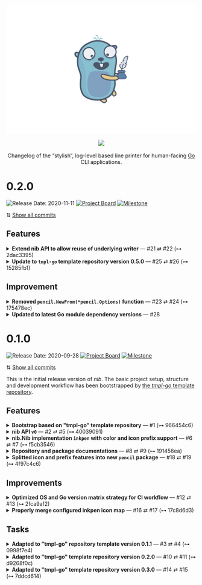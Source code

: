 <p align="center"><img src="https://raw.githubusercontent.com/svengreb/nib/main/assets/images/repository-hero.svg?sanitize=true"/></p>

<p align="center"><a href="https://github.com/svengreb/nib/releases/latest"><img src="https://img.shields.io/github/release/svengreb/nib.svg?style=flat-square&label=Release&logo=github&logoColor=eceff4&colorA=4c566a&colorB=88c0d0"/></a></p>

<p align="center">Changelog of the “stylish“, log-level based line printer for human-facing <a href="https://go.dev" target="_blank">Go</a> CLI applications.</p>

<!--lint disable no-duplicate-headings no-duplicate-headings-in-section-->

# 0.2.0

![Release Date: 2020-11-11](https://img.shields.io/static/v1?style=flat-square&label=Release%20Date&message=2020-11-11&colorA=4c566a&colorB=88c0d0) [![Project Board](https://img.shields.io/static/v1?style=flat-square&label=Project%20Board&message=0.2.0&logo=github&logoColor=eceff4&colorA=4c566a&colorB=88c0d0)](https://github.com/svengreb/nib/projects/5) [![Milestone](https://img.shields.io/static/v1?style=flat-square&label=Milestone&message=0.2.0&logo=github&logoColor=eceff4&colorA=4c566a&colorB=88c0d0)](https://github.com/svengreb/nib/milestone/2)

⇅ [Show all commits][gh-compare-tag-v0.1.0_v0.2.0]

## Features

<details>
<summary><strong>Extend nib API to allow reuse of underlying writer</strong> — #21 ⇄ #22 (⊶ 2dac3395)</summary>

↠ To allow to reuse the underlying [io.Writer][go-doc-pkg-type-io#writer] the new `Writer() io.Writer` method has been added to the [`nib.Nib` interface][go-pkg-if-svengreb/nib#nib].
Both implementations the [`pencil`][go-pkg-svengreb/nib/pencil] and [`inkpen`][go-pkg-svengreb/nib/inkpen] package have been adapted to this change.

</details>

<details>
<summary><strong>Update to <code>tmpl-go</code> template repository version 0.5.0</strong> — #25 ⇄ #26 (⊶ 15285fb1)</summary>

↠ Updated to [`tmpl-go` version 0.5.0][gh-tmpl-go-rel-v0.5.0] (including [version 0.4.0][gh-tmpl-go-rel-v0.4.0]) that…

1. …[introduces the initial project documentation][svengreb/tmpl-go#32].
2. …[updates golangci-lint to the currently latest version 1.32.0][svengreb/tmpl-go#21] which introduces new linters like [errorlint][]., [tparallel][]. and [wrapcheck][].
3. …updates to `tmpl` version 0.7.0 ([#25][svengreb/tmpl-go#25] [#34][svengreb/tmpl-go#34]).
   This includes…
   - …a new configuration file for [automated dependency updates and security alerts][svengreb/tmpl#52] with [Dependabot][]. Next to update configurations for the [CI/CD GitHub action workflow][tmpl#cicd] and [Yarn/NPM dependencies][tmpl#node], the file has been extended to support [Go modules][go-doc-mod].
   - …updates to the latest Node.js package dependency & GitHub Action versions.
   - …a [change of the NPM package name to use a namespace][svengreb/tmpl#48] which helps to prevent collisions with already existing NPM packages like [tmpl][npm-tmpl].

</details>

## Improvement

<details>
<summary><strong>Removed <code>pencil.NewFrom(*pencil.Options)</code> function</strong> — #23 ⇄ #24 (⊶ 175478ec)</summary>

↠ The [`pencil.NewFrom(*pencil.Options)`][gh-blob-pencil-2dac3395#l26-27] function was not necessary because…

1. …there is currently no way to get the actual options from a `pencil` instance.
2. …new `pencil` instances with different options can be simply composed by using the variadic parameter of the `pencil.New(pencil.Option...)` function.

Therefore the `pencil.NewFrom(*pencil.Options)` has been removed to simply the package surface.

</details>

<details>
<summary><strong>Updated to latest Go module dependency versions</strong> — #28</summary>

↠ Bumped outdated Go module dependencies to their latest versions:

- #28 (⊶ 76653193) [`github.com/fatih/color`][gh-fatih/color]] from [1.9.0 to 1.10.0][gh-fatih/color-v1.9.0_v1.10.0] — upgrades the `github.com/mattn/go-colorable` and `github.com/mattn/go-isatty` dependencies which include various bug fixes and improvements.

</details>

# 0.1.0

![Release Date: 2020-09-28](https://img.shields.io/static/v1?style=flat-square&label=Release%20Date&message=2020-09-28&colorA=4c566a&colorB=88c0d0) [![Project Board](https://img.shields.io/static/v1?style=flat-square&label=Project%20Board&message=0.1.0&logo=github&logoColor=eceff4&colorA=4c566a&colorB=88c0d0)](https://github.com/svengreb/nib/projects/4) [![Milestone](https://img.shields.io/static/v1?style=flat-square&label=Milestone&message=0.1.0&logo=github&logoColor=eceff4&colorA=4c566a&colorB=88c0d0)](https://github.com/svengreb/nib/milestone/1)

⇅ [Show all commits][repo-compare-tag-init_v0.1.0]

This is the initial release version of _nib_.
The basic project setup, structure and development workflow has been bootstrapped by [the _tmpl-go_ template repository][gh-tmpl-go].

## Features

<details>
<summary><strong>Bootstrap based on "tmpl-go" template repository</strong> — #1 (⊶ 966454c6)</summary>

<p align="center"><img src="https://github.com/svengreb/tmpl-go/blob/main/assets/images/repository-hero.svg?raw=true"/></p>

↠ Bootstrapped the basic project setup, structure and development workflow [from version 0.1.0][gh-tmpl-go-rl-v0.1.0] of the ["tmpl-go" template repository][gh-tmpl-go].
Additionally specific assets like the repository hero image have been replaced and documentations like the _README_ and GitHub issue/PR templates are adjusted.

</details>

<details>
<summary><strong>nib API <code>v0</code></strong> — #2 ⇄ #5 (⊶ 40039091)</summary>

↠ Implemented the API `v0` with the following interfaces and types:

- Ⓘ `Nib` — a log-level based line printer for human-facing messages.
- Ⓣ `Verbosity` — defines the verbosity level of the line printer.

</details>

<details>
<summary><strong>nib.Nib implementation <code>inkpen</code> with color and icon prefix support</strong> — #6 ⇄ #7 (⊶ f5cb3546)</summary>

↠ Implemented a new package `inkpen` that implements the `nib.Nib` API `v0` (designed in #5) with color support, custom prefixes and verbosity level icons for human-facing CLI messages.

The default IO output stream is configurable by accepting a [io.Writer][go-doc-pkg-type-io#writer]. The default writer is [color.Output][gh-blob-fatih/color#output] of the [github.com/fatih/color][gh-fatih/color] which provides automatic TTY and terminal color support detection.

The following [verbosity levels][repo-blob-verbosity-40039091] have been implemented with default icons:

- ⦿ `debug`
- ✕ `error`
- ⭍ `fatal`
- ➜ `info`
- ✓ `success`
- ! `warning`

</details>

<details>
<summary><strong>Repository and package documentations</strong> — #8 ⇄ #9 (⊶ 191456ea)</summary>

↠ Wrote the repository and package documentation which includes information and guides about provided **features**, the currently latest **API** `v0`, general **usage instructions** as well as detailed information about **configurations** like the [**verbosity**][go-pkg-type-svengreb/nib#verbosity], customizable [**icons**][repo-blob-inkpen-default_icons-f5cb3546] and [**prefixes**][go-pkg-met-svengreb/nib/inkpen#setprefixes].

</details>

<details>
<summary><strong>Splitted icon and prefix features into new <code>pencil</code> package</strong> — #18 ⇄ #19 (⊶ 4f97c4c6)</summary>

↠ Before the `inkpen` package provided a writer that was able to print verbosity level icons and prefixes with colors. To allow to use icons and prefixes without colors both features have been moved into a [new `pencil` package][go-pkg-svengreb/nib/pencil] with a [new `pencil.Pencil` type][go-pkg-type-svengreb/nib/pencil#pencil]. The [`inkpen.Inkpen` type][go-pkg-type-svengreb/nib/inkpen#inkpen] has been changed to compose this new type and additionally allows to color the output.

In order to make it easier to configure both types, new package specific options has been implemented that are available via variadic parameters to the constructor functions of these types. This reduces the required code to configure a writer and also provides a safer usage with _Goroutines_.

</details>

## Improvements

<details>
<summary><strong>Optimized OS and Go version matrix strategy for CI workflow</strong> — #12 ⇄ #13 (⊶ 2fca9af2)</summary>

↠ Before the CI workflow used a matrix strategy to run the `lint-node`, `lint-go` and `test` jobs, but this also included steps that were not necessary for this repository. This has been improved to make the workflow run faster by avoiding unnecessary steps:

- The `lint-node` job has been changed to only run on the [currently latest stable Node version `14.x`][nodejs/node-cl-v14] only on _Linux_ because this repository is not focused on JavaScript but only runs Node based tools to lint other files within this repository.
- The `lint-go` job has been changed to only run on the [currently latest stable Go version `1.15.x`][go-doc-rln-1.15] only on _Linux_ because `golangci-lint` doesn't care about the _Go_ version and OS it runs on but only statically checks the source code.
- The `test` job has been changed to only run on the [currently latest stable Go version `1.15.x`][go-doc-rln-1.15] and only _Linux_ and _Windows_ while _macOS_ is not necessary for this repository because there is no _macOS_ specific code.

These changes also help to keep the required GitHub Action run minutes for the account of this repository as small as possible without wasting resources for unnecessary tasks.

</details>

<details>
<summary><strong>Properly merge configured inkpen icon map</strong> — #16 ⇄ #17 (⊶ 17c8d6d3)</summary>

↠ Before the `inkpen.SetIcons(map[nib.Verbosity]Icon)` method has overridden a `nib.Verbosity` entry instead of merging the `ColorFunc` and `Value` fields causing unexpected behavior like uncolored output or missing icons. This has been changed to check for the _zero value_ of the fields and merge them with the already configured struct.

</details>

## Tasks

<details>
<summary><strong>Adapted to "tmpl-go" repository template version 0.1.1</strong> — #3 ⇄ #4 (⊶ 0998f7e4)</summary>

↠ Adapted to ["tmpl-go" version 0.1.1][gh-tmpl-go-rl-v0.1.1] which includes an [important bug fix][svengreb/tmpl-go#7] regarding the golangci-lint YAML configuration for the [go-header][] linter that caused golangci-lint to fail.

</details>

<details>
<summary><strong>Adapted to "tmpl-go" template repository version 0.2.0</strong> — #10 ⇄ #11 (⊶ d9268f0c)</summary>

↠ Adapted to ["tmpl-go" version 0.2.0][gh-tmpl-go-rl-v0.2.0] which includes a [basic setup for testing in the CI workflow][svengreb/tmpl-go#11] using _Go_'s official `go test` command with enabled coverage and race detector.

</details>

<details>
<summary><strong>Adapted to "tmpl-go" template repository version 0.3.0</strong> — #14 ⇄ #15 (⊶ 7ddcd614)</summary>

↠ Adapted to ["tmpl-go" version 0.3.0][svengreb/tmpl-go-rel-v0.3.0] which includes a [optimized run configuration for the CI workflow][svengreb/tmpl-go#18] that helps to improve the performance through more fine grained configurations:

- Only runs on pushes to the `main` branch.
- Only runs on pushes for `v*` tags.
- Always runs for pushes to PRs.

</details>

<!--
+------------------+
+ Formatting Notes +
+------------------+

The `<summary />` tag must be separated with a blank line from the actual item content paragraph,
otherwise Markdown elements are not parsed and rendered!

+------------------+
+ Symbol Reference +
+------------------+
↠ (U+21A0): Start of a log section description
— (U+2014): Separator between a log section title and the metadata
⇄ (U+21C4): Separator between a issue ID and pull request ID in a log metadata
⊶ (U+22B6): Icon prefix for the short commit SHA checksum in a log metadata
⇅ (U+21C5): Icon prefix for the link of the Git commit history comparison on GitHub
-->

<!--lint disable final-definition-->

<!-- Shared -->

[gh-fatih/color]: https://github.com/fatih/color

<!-- Base Links -->

[go-pkg-svengreb/nib/pencil]: https://pkg.go.dev/github.com/svengreb/nib/pencil
[go-doc-pkg-type-io#writer]: https://golang.org/pkg/io/#Writer

<!-- v0.1.0 -->

[gh-blob-fatih/color#output]: https://github.com/fatih/color/blob/fccafd9e876be44d0d7b380a3b03aeb661c1e231/color.go#L25
[gh-tmpl-go-rl-v0.1.0]: https://github.com/svengreb/tmpl-go/releases/tag/v0.1.0
[gh-tmpl-go-rl-v0.1.1]: https://github.com/svengreb/tmpl-go/releases/tag/v0.1.1
[gh-tmpl-go-rl-v0.2.0]: https://github.com/svengreb/tmpl-go/releases/tag/v0.2.0
[gh-tmpl-go]: https://github.com/svengreb/tmpl-go
[go-doc-rln-1.15]: https://golang.org/doc/go1.15
[go-header]: https://github.com/denis-tingajkin/go-header
[go-pkg-met-svengreb/nib/inkpen#setprefixes]: https://pkg.go.dev/github.com/svengreb/nib/inkpen#Inkpen.SetPrefixes
[go-pkg-type-svengreb/nib/inkpen#inkpen]: https://pkg.go.dev/github.com/svengreb/nib/inkpen#Inkpen
[go-pkg-type-svengreb/nib/pencil#pencil]: https://pkg.go.dev/github.com/svengreb/nib/pencil#Pencil
[go-pkg-type-svengreb/nib#verbosity]: https://pkg.go.dev/github.com/svengreb/nib#Verbosity
[nodejs/node-cl-v14]: https://github.com/nodejs/node/blob/master/doc/changelogs/CHANGELOG_V14.md
[repo-blob-inkpen-default_icons-f5cb3546]: https://github.com/svengreb/nib/blob/f5cb3546efb0efa6fa25ded6dec96fcbf83e9857/inkpen/inkpen.go#L29-L37
[repo-blob-verbosity-40039091]: https://github.com/svengreb/nib/blob/400390915ca497add7c43aa1ff232a08c8501081/verbosity.go
[repo-compare-tag-init_v0.1.0]: https://github.com/svengreb/nib/compare/4ca4af20...v0.1.0
[svengreb/tmpl-go-rel-v0.3.0]: https://github.com/svengreb/tmpl-go/releases/tag/v0.3.0
[svengreb/tmpl-go#11]: https://github.com/svengreb/tmpl-go/pull/11
[svengreb/tmpl-go#18]: https://github.com/svengreb/tmpl-go/issues/18
[svengreb/tmpl-go#7]: https://github.com/svengreb/tmpl-go/pull/7

<!-- v0.2.0 -->

[dependabot]: https://dependabot.com
[errorlint]: https://github.com/polyfloyd/go-errorlint
[gh-blob-pencil-2dac3395#l26-27]: https://github.com/svengreb/nib/blob/2dac3395/pencil/pencil.go#L26-L27
[gh-compare-tag-v0.1.0_v0.2.0]: https://github.com/svengreb/nib/compare/v0.1.0...v0.2.0
[gh-fatih/color-v1.9.0_v1.10.0]: https://github.com/fatih/color/compare/v1.9.0...v1.10.0
[gh-tmpl-go-rel-v0.4.0]: https://github.com/svengreb/tmpl-go/releases/tag/v0.4.0
[gh-tmpl-go-rel-v0.5.0]: https://github.com/svengreb/tmpl-go/releases/tag/v0.5.0
[go-doc-mod]: https://golang.org/ref/mod
[go-pkg-if-svengreb/nib#nib]: https://pkg.go.dev/github.com/svengreb/nib#Nib
[go-pkg-svengreb/nib/inkpen]: https://pkg.go.dev/github.com/svengreb/nib/inkpen
[npm-tmpl]: https://www.npmjs.com/package/tmpl
[svengreb/tmpl-go#21]: https://github.com/svengreb/tmpl-go/pull/21
[svengreb/tmpl-go#25]: https://github.com/svengreb/tmpl-go/issues/25
[svengreb/tmpl-go#32]: https://github.com/svengreb/tmpl-go/pull/32
[svengreb/tmpl-go#34]: https://github.com/svengreb/tmpl-go/issues/34
[svengreb/tmpl#48]: https://github.com/svengreb/tmpl/issues/48
[svengreb/tmpl#52]: https://github.com/svengreb/tmpl/issues/52
[tmpl#cicd]: https://github.com/svengreb/tmpl#cicd-action-workflow
[tmpl#node]: https://github.com/svengreb/tmpl#nodejs-yarn-and-npm
[tparallel]: https://github.com/moricho/tparallel
[wrapcheck]: https://github.com/tomarrell/wrapcheck
